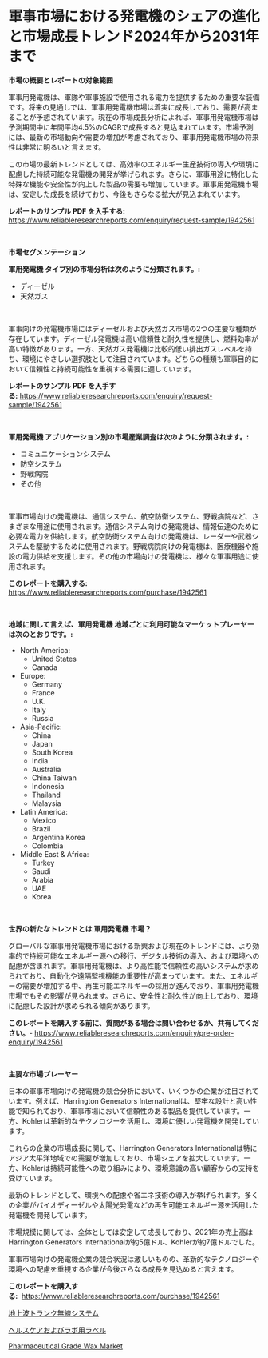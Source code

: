 <p><h1>軍事市場における発電機のシェアの進化と市場成長トレンド2024年から2031年まで</h1></p><p><strong>市場の概要とレポートの対象範囲</strong></p>
<p><p>軍事用発電機は、軍隊や軍事施設で使用される電力を提供するための重要な装備です。将来の見通しでは、軍事用発電機市場は着実に成長しており、需要が高まることが予想されています。現在の市場成長分析によれば、軍事用発電機市場は予測期間中に年間平均4.5%のCAGRで成長すると見込まれています。市場予測には、最新の市場動向や需要の増加が考慮されており、軍事用発電機市場の将来性は非常に明るいと言えます。</p><p>この市場の最新トレンドとしては、高効率のエネルギー生産技術の導入や環境に配慮した持続可能な発電機の開発が挙げられます。さらに、軍事用途に特化した特殊な機能や安全性が向上した製品の需要も増加しています。軍事用発電機市場は、安定した成長を続けており、今後もさらなる拡大が見込まれています。</p></p>
<p><strong>レポートのサンプル PDF を入手する:</strong> <a href="https://www.reliableresearchreports.com/enquiry/request-sample/1942561">https://www.reliableresearchreports.com/enquiry/request-sample/1942561</a></p>
<p>&nbsp;</p>
<p><strong>市場セグメンテーション</strong></p>
<p><strong>軍用発電機 タイプ別の市場分析は次のように分類されます。:</strong></p>
<p><ul><li>ディーゼル</li><li>天然ガス</li></ul></p>
<p>&nbsp;</p>
<p><p>軍事向けの発電機市場にはディーゼルおよび天然ガス市場の2つの主要な種類が存在しています。ディーゼル発電機は高い信頼性と耐久性を提供し、燃料効率が高い特徴があります。一方、天然ガス発電機は比較的低い排出ガスレベルを持ち、環境にやさしい選択肢として注目されています。どちらの種類も軍事目的において信頼性と持続可能性を重視する需要に適しています。</p></p>
<p><strong>レポートのサンプル PDF を入手する:</strong>&nbsp;<a href="https://www.reliableresearchreports.com/enquiry/request-sample/1942561">https://www.reliableresearchreports.com/enquiry/request-sample/1942561</a></p>
<p>&nbsp;</p>
<p><strong> 軍用発電機 アプリケーション別の市場産業調査は次のように分類されます。:</strong></p>
<p><ul><li>コミュニケーションシステム</li><li>防空システム</li><li>野戦病院</li><li>その他</li></ul></p>
<p>&nbsp;</p>
<p><p>軍事市場向けの発電機は、通信システム、航空防衛システム、野戦病院など、さまざまな用途に使用されます。通信システム向けの発電機は、情報伝達のために必要な電力を供給します。航空防衛システム向けの発電機は、レーダーや武器システムを駆動するために使用されます。野戦病院向けの発電機は、医療機器や施設の電力供給を支援します。その他の市場向けの発電機は、様々な軍事用途に使用されます。</p></p>
<p><strong>このレポートを購入する:</strong>&nbsp; <a href="https://www.reliableresearchreports.com/purchase/1942561">https://www.reliableresearchreports.com/purchase/1942561</a></p>
<p>&nbsp;</p>
<p><strong>地域に関して言えば、軍用発電機 地域ごとに利用可能なマーケットプレーヤーは次のとおりです。:</strong></p>
<p><ul>
    <li>
        North America:
        <ul>
            <li>United States</li>
            <li>Canada</li>
        </ul>
    </li>
    <li>
        Europe:
        <ul>
            <li>Germany</li>
            <li>France</li>
            <li>U.K.</li>
            <li>Italy</li>
            <li>Russia</li>
        </ul>
    </li>
    <li>
        Asia-Pacific:
        <ul>
            <li>China</li>
            <li>Japan</li>
            <li>South Korea</li>
            <li>India</li>
            <li>Australia</li>
            <li>China Taiwan</li>
            <li>Indonesia</li>
            <li>Thailand</li>
            <li>Malaysia</li>
        </ul>
    </li>
    <li>
        Latin America:
        <ul>
            <li>Mexico</li>
            <li>Brazil</li>
            <li>Argentina Korea</li>
            <li>Colombia</li>
        </ul>
    </li>
    <li>
        Middle East & Africa:
        <ul>
            <li>Turkey</li>
            <li>Saudi</li>
            <li>Arabia</li>
            <li>UAE</li>
            <li>Korea</li>
        </ul>
    </li>
    </ul></p>
<p>&nbsp;</p>
<p><strong>世界の新たなトレンドとは 軍用発電機 市場？</strong></p>
<p><p>グローバルな軍事用発電機市場における新興および現在のトレンドには、より効率的で持続可能なエネルギー源への移行、デジタル技術の導入、および環境への配慮が含まれます。軍事用発電機は、より高性能で信頼性の高いシステムが求められており、自動化や遠隔監視機能の重要性が高まっています。また、エネルギーの需要が増加する中、再生可能エネルギーの採用が進んでおり、軍事用発電機市場でもその影響が見られます。さらに、安全性と耐久性が向上しており、環境に配慮した設計が求められる傾向があります。</p></p>
<p><strong>このレポートを購入する前に、質問がある場合は問い合わせるか、共有してください。</strong>- <a href="https://www.reliableresearchreports.com/enquiry/pre-order-enquiry/1942561">https://www.reliableresearchreports.com/enquiry/pre-order-enquiry/1942561</a></p>
<p>&nbsp;</p>
<p><strong>主要な市場プレーヤー</strong></p>
<p><p>日本の軍事市場向けの発電機の競合分析において、いくつかの企業が注目されています。例えば、Harrington Generators Internationalは、堅牢な設計と高い性能で知られており、軍事市場において信頼性のある製品を提供しています。一方、Kohlerは革新的なテクノロジーを活用し、環境に優しい発電機を開発しています。</p><p>これらの企業の市場成長に関して、Harrington Generators Internationalは特にアジア太平洋地域での需要が増加しており、市場シェアを拡大しています。一方、Kohlerは持続可能性への取り組みにより、環境意識の高い顧客からの支持を受けています。</p><p>最新のトレンドとして、環境への配慮や省エネ技術の導入が挙げられます。多くの企業がバイオディーゼルや太陽光発電などの再生可能エネルギー源を活用した発電機を開発しています。</p><p>市場規模に関しては、全体としては安定して成長しており、2021年の売上高はHarrington Generators Internationalが約5億ドル、Kohlerが約7億ドルでした。</p><p>軍事市場向けの発電機企業の競合状況は激しいものの、革新的なテクノロジーや環境への配慮を重視する企業が今後さらなる成長を見込めると言えます。</p></p>
<p><strong>このレポートを購入する:</strong>&nbsp;&nbsp;<a href="https://www.reliableresearchreports.com/purchase/1942561">https://www.reliableresearchreports.com/purchase/1942561</a></p>
<p><p><a href="https://medium.com/@barbarakss89/%E5%9C%B0%E4%B8%8A%E3%83%88%E3%83%A9%E3%83%B3%E3%82%AF%E7%84%A1%E7%B7%9A%E3%82%B7%E3%82%B9%E3%83%86%E3%83%A0%E5%B8%82%E5%A0%B4%E8%AA%BF%E6%9F%BB%E3%83%AC%E3%83%9D%E3%83%BC%E3%83%88-%E3%81%9D%E3%81%AE%E6%AD%B4%E5%8F%B2%E3%81%8A%E3%82%88%E3%81%B32024%E5%B9%B4%E3%81%8B%E3%82%892031%E5%B9%B4%E3%81%BE%E3%81%A7%E3%81%AE%E4%BA%88%E6%B8%AC-7f81b1dcafee">地上波トランク無線システム</a></p><p><a href="https://github.com/mcbeesbxa270/Market-Research-Report-List-1/blob/main/65238481981.md">ヘルスケアおよびラボ用ラベル</a></p><p><a href="https://github.com/Glendatilghmankmgz0rbhwpy/Market-Research-Report-List-1/blob/main/pharmaceutical-grade-wax-market.md">Pharmaceutical Grade Wax Market</a></p></p>